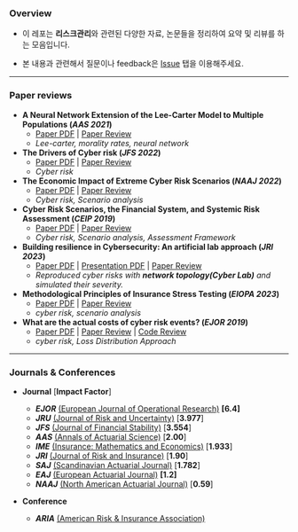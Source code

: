 ### Overview

- 이 레포는 **리스크관리**와 관련된 다양한 자료, 논문들을 정리하여 요약 및 리뷰를 하는 모음입니다.

- 본 내용과 관련해서 질문이나 feedback은 [Issue](https://github.com/keywoongbae/risk-management-papers/issues) 탭을 이용해주세요.

<hr>

### Paper reviews


- **A Neural Network Extension of the Lee-Carter Model to Multiple Populations (*AAS 2021*)**
  - [Paper PDF](./Paper/Richman_AAS_2021.pdf) | [Paper Review](./Review/Richman_AAS_2021.md) 
  - *Lee-carter, morality rates, neural network*
- **The Drivers of Cyber risk (*JFS 2022*)**
  - [Paper PDF](./Paper/Aldasoro_JFS_2022.pdf) | [Paper Review](./Review/Aldasoro_et_al_JRS_2022.md)
  - *Cyber risk*
- **The Economic Impact of Extreme Cyber Risk Scenarios (*NAAJ 2022*)**
  - [Paper PDF](./Paper/Eling_NAAJ_2022.pdf) | [Paper Review](./Review/Eling_NAAJ_2022.md)
  - *Cyber risk, Scenario analysis*
- **Cyber Risk Scenarios, the Financial System, and Systemic Risk Assessment (*CEIP 2019*)** 
  - [Paper PDF](./Paper/Kaffenberger_et_al_2019.pdf) | [Paper Review](./Review/Kaffenberger_et_al_2019.md) 
  - *Cyber risk, Scenario analysis, Assessment Framework*
- **Building resilience in Cybersecurity: An artificial lab approach (*JRI 2023*)**
  - [Paper PDF](./Paper/Awiszus_et_al_JRI_2023.pdf) | [Presentation PDF](./Presentation/Seminar_20240125.pdf) | [Paper Review](./Review/Awiszus_et_al_JRI_2023.md) 
  - *Reproduced cyber risks with **network topology(Cyber Lab)** and simulated their severity.*
- **Methodological Principles of Insurance Stress Testing (*EIOPA 2023*)**
  - [Paper PDF](./Paper/Eiopa_2023.pdf) | [Paper Review](./Review/Eiopa_2023.md) 
  - *cyber risk, scenario analysis*
- **What are the actual costs of cyber risk events? (*EJOR 2019*)**
  - [Paper PDF](./Paper/Eling_EJOR_2019.pdf) | [Paper Review](./Review/Eling_EJOR_2019.md) | [Code Review](./Code/Eling_et_al_EJOR_2019.r)
  - *cyber risk, Loss Distribution Approach*

<hr>

### Journals & Conferences


- **Journal** [**Impact Factor**]
  - ***EJOR*** [(European Journal of Operational Research)](https://www.sciencedirect.com/journal/european-journal-of-operational-research) **[6.4]**
  - ***JRU*** [(Journal of Risk and Uncertainty)](https://www.springer.com/journal/11166) [**3.977**]
  - ***JFS*** [(Journal of Financial Stability)](https://www.sciencedirect.com/journal/journal-of-financial-stability) [**3.554**]
  - ***AAS*** [(Annals of Actuarial Science)](https://www.cambridge.org/core/journals/annals-of-actuarial-science) [**2.00**]
  - ***IME*** [(Insurance: Mathematics and Economics)]() [**1.933**]
  - ***JRI*** [(Journal of Risk and Insurance)](https://onlinelibrary.wiley.com/journal/15396975) [**1.90**]
  - ***SAJ*** [(Scandinavian Actuarial Journal)](https://www.tandfonline.com/toc/sact20/current) [**1.782**]
  - ***EAJ*** [(European Actuarial Journal)](https://link.springer.com/journal/13385) **[1.2]**
  - ***NAAJ*** [(North American Actuarial Journal)](https://www.tandfonline.com/toc/uaaj20/current) [**0.59**]

- **Conference**
  - ***ARIA*** [(American Risk & Insurance Association)](https://www.aria.org/)
